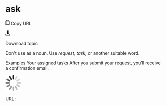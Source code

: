 ﻿# ask

![Copy URL](media/ask/Copy.png)
Copy URL

![Download](media/ask/Download.png)

Download topic

Don't use as a noun. Use *request, task,* or another suitable word.

Examples
Your assigned tasks
After you submit your request, you’ll receive a confirmation email.

![In progress](media/ask/activity-large.gif)

URL :
